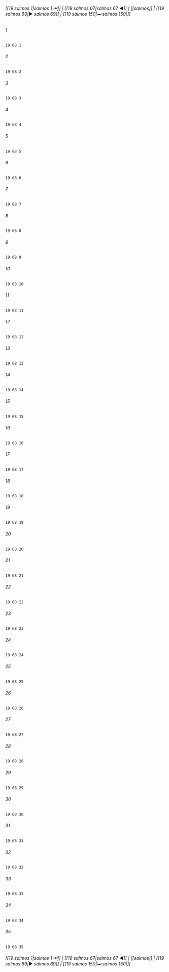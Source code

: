 
###### [[19 salmos 1|salmos 1 ⏮]] | [[19 salmos 67|salmos 67 ◀]] | [[salmos]] | [[19 salmos 69|▶ salmos 69]] | [[19 salmos 150|⏭ salmos 150|]]

###### 1
``` verse
19 68 1 
```
###### 2
``` verse
19 68 2 
```
###### 3
``` verse
19 68 3 
```
###### 4
``` verse
19 68 4 
```
###### 5
``` verse
19 68 5 
```
###### 6
``` verse
19 68 6 
```
###### 7
``` verse
19 68 7 
```
###### 8
``` verse
19 68 8 
```
###### 9
``` verse
19 68 9 
```
###### 10
``` verse
19 68 10 
```
###### 11
``` verse
19 68 11 
```
###### 12
``` verse
19 68 12 
```
###### 13
``` verse
19 68 13 
```
###### 14
``` verse
19 68 14 
```
###### 15
``` verse
19 68 15 
```
###### 16
``` verse
19 68 16 
```
###### 17
``` verse
19 68 17 
```
###### 18
``` verse
19 68 18 
```
###### 19
``` verse
19 68 19 
```
###### 20
``` verse
19 68 20 
```
###### 21
``` verse
19 68 21 
```
###### 22
``` verse
19 68 22 
```
###### 23
``` verse
19 68 23 
```
###### 24
``` verse
19 68 24 
```
###### 25
``` verse
19 68 25 
```
###### 26
``` verse
19 68 26 
```
###### 27
``` verse
19 68 27 
```
###### 28
``` verse
19 68 28 
```
###### 29
``` verse
19 68 29 
```
###### 30
``` verse
19 68 30 
```
###### 31
``` verse
19 68 31 
```
###### 32
``` verse
19 68 32 
```
###### 33
``` verse
19 68 33 
```
###### 34
``` verse
19 68 34 
```
###### 35
``` verse
19 68 35 
```

###### [[19 salmos 1|salmos 1 ⏮]] | [[19 salmos 67|salmos 67 ◀]] | [[salmos]] | [[19 salmos 69|▶ salmos 69]] | [[19 salmos 150|⏭ salmos 150|]]

